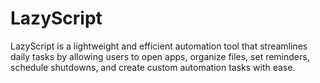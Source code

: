 # LazyScript
LazyScript is a lightweight and efficient automation tool that streamlines daily tasks by allowing users to open apps, organize files, set reminders, schedule shutdowns, and create custom automation tasks with ease.
